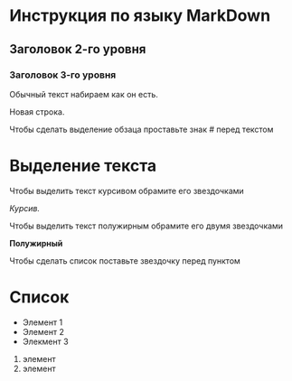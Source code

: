 # Инструкция по языку MarkDown

## Заголовок 2-го уровня
### Заголовок 3-го уровня

Обычный текст набираем как он есть.

Новая строка.


Чтобы сделать выделение обзаца проставьте знак # перед текстом

# Выделение текста
Чтобы выделить текст курсивом обрамите его звездочками

*Курсив.*

Чтобы выделить текст полужирным обрамите его двумя звездочками

**Полужирный**

Чтобы сделать список поставьте звездочку перед пунктом
# Список
* Элемент 1
* Элемент 2
* Элекмент 3

1. элемент
2. элемент